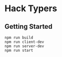 # Hack Typers

## Getting Started
  ```
  npm run build
  npm run client-dev
  npm run server-dev
  npm run start
  ```
